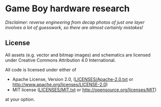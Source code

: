 <!--
SPDX-FileCopyrightText: 2020-2022 Joonas Javanainen <joonas.javanainen@gmail.com>

SPDX-License-Identifier: CC0-1.0
-->
# Game Boy hardware research

*Disclaimer: reverse engineering from decap photos of just one layer involves a
lot of guesswork, so there are almost certainly mistakes!*

## License

All assets (e.g. vector and bitmap images) and schematics are licensed under
Creative Commons Attribution 4.0 International.

All code is licensed under either of

 * Apache License, Version 2.0, ([LICENSES/Apache-2.0.txt](LICENSES/Apache-2.0.txt) or http://www.apache.org/licenses/LICENSE-2.0)
 * MIT license ([LICENSES/MIT.txt](LICENSES/MIT.txt) or http://opensource.org/licenses/MIT)

at your option.
